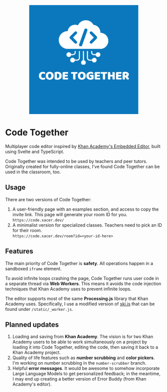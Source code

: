 <center>
    <img src="./static/icon3.png" alt="logo">
</center>

# Code Together

Multiplayer code editor inspired by [Khan Academy's Embedded Editor](https://www.khanacademy.org/computer-programming/new/pjs), built using Svelte and TypeScript.

Code Together was intended to be used by teachers and peer tutors. Originally created for fully-online classes, I've found Code Together can be used in the classroom, too.

## Usage

There are two versions of Code Together:
 1. A user-friendly page with an examples section, and access to copy the invite link. This page will generate your room ID for you.\
    `https://code.xacer.dev/`
 2. A minimalist version for specialized classes. Teachers need to pick an ID for their room.\
    `https://code.xacer.dev/room?id=<your-id-here>`

## Features

The main priority of Code Together is **safety**. All operations happen in a sandboxed `iframe` element.

To avoid infinite loops crashing the page, Code Together runs user code in a separate thread via **Web Workers**. This means it avoids the code injection techniques that Khan Academy uses to prevent infinite loops.

The editor supports most of the same **Processing.js** library that Khan Academy uses. Specifically, I use a modified version of [ski.js](https://github.com/thelegendski/ski.js/) that can be found under `/static/_worker.js`.

## Planned updates

1. Loading and saving from **Khan Academy**. The vision is for two Khan Academy users to be able to work simultaneously on a project by loading it into Code Together, editing the code, then saving it back to a Khan Academy project.
2. Quality of life features such as **number scrubbing** and **color pickers**. I'm working on number scrubbing in the `number-scrubber` branch.
3. Helpful **error messages**. It would be awesome to somehow incorporate Large Language Models to get personalized feedback; in the meantime, I may end up creating a better version of Error Buddy (from Khan Academy's editor).